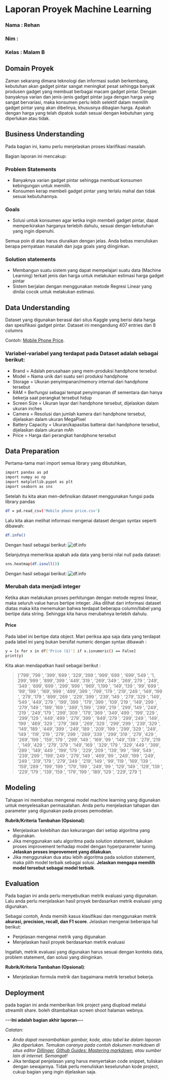 # Laporan Proyek Machine Learning

### Nama : Rehan

### Nim :

### Kelas : Malam B

## Domain Proyek

Zaman sekarang dimana teknologi dan informasi sudah berkembang, kebutuhan akan gadget pintar sangat meningkat pesat sehingga banyak produsen gadget
yang membuat berbagai macam gadget pintar. Dengan banyaknya varian dan jenis-jenis gadget pintar juga dengan harga yang sangat bervariasi, maka konsumen
perlu lebih selektif dalam memilih gadget pintar yang akan dibelinya, khususnya dibagian harga. Apakah dengan harga yang telah dipatok sudah sesuai dengan kebutuhan
yang diperlukan atau tidak.

## Business Understanding

Pada bagian ini, kamu perlu menjelaskan proses klarifikasi masalah.

Bagian laporan ini mencakup:

### Problem Statements

- Banyaknya varian gadget pintar sehingga membuat konsumen kebingungan untuk memilih.
- Konsumen kerap membeli gadget pintar yang terlalu mahal dan tidak sesuai kebutuhannya.

### Goals

- Solusi untuk konsumen agar ketika ingin membeli gadget pintar, dapat memperkirakan harganya terlebih dahulu, sesuai dengan kebutuhan yang ingin dipenuhi.

Semua poin di atas harus diuraikan dengan jelas. Anda bebas menuliskan berapa pernyataan masalah dan juga goals yang diinginkan.

### Solution statements

- Membangun suatu sistem yang dapat mempelajari suatu data (Machine Learning) terkait jenis dan harga untuk melakukan estimasi harga gadget pintar
- Sistem berjalan dengan menggunakan metode Regresi Linear yang dinilai cocok untuk melakukan estimasi.

## Data Understanding

Dataset yang digunakan berasal dari situs Kaggle yang berisi data harga dan spesifikasi gadget pintar. Dataset ini mengandung 407 entries dan 8 columns<br>

Contoh: [Mobile Phone Price](https://www.kaggle.com/datasets/rkiattisak/mobile-phone-price).

### Variabel-variabel yang terdapat pada Dataset adalah sebagai berikut:

- Brand = Adalah perusahaan yang mem-produksi handphone tersebut
- Model = Nama unik dari suatu seri produksi handphone
- Storage = Ukuran penyimpanan/memory internal dari handphone tersebut
- RAM = Berfungsi sebagai tempat penyimpanan df sementara dan hanya bekerja saat perangkat tersebut hidup
- Screen Size = Ukuran layar dari handphone tersebut, dijelaskan dalam ukuran inches
- Camera = Resolusi dan jumlah kamera dari handphone tersebut, dijelaskan dalam ukuran MegaPixel
- Battery Capacity = Ukuran/kapasitas batterai dari handphone tersebut, dijelaskan dalam ukuran mAh
- Price = Harga dari perangkat handphone tersebut

## Data Preparation

Pertama-tama mari import semua library yang dibutuhkan,

```bash
import pandas as pd
import numpy as np
import matplotlib.pypot as plt
import seaborn as sns
```

Setelah itu kita akan men-definsikan dataset menggunakan fungsi pada library pandas

```bash
df = pd.read_csv('Mobile phone price.csv')
```

Lalu kita akan melihat informasi mengenai dataset dengan syntax seperti dibawah:

```bash
df.info()
```

Dengan hasil sebagai berikut:
![df.info](dfinfo.png) <br>

Selanjutnya memeriksa apakah ada data yang berisi nilai null pada dataset:
```bash
sns.heatmap(df.isnull())
```
Dengan hasil sebagai berikut:
![df.info](dfisnull.png) <br>

### Merubah data menjadi integer

Ketika akan melakukan proses perhitungan dengan metode regresi linear, maka seluruh value harus bertipe integer. Jika dilihat dari informasi dataset diatas
maka kita menemukan bahwa terdapat beberapa column/llabel yang bertipe data string. Sehingga kita harus merubahnya terlebih dahulu.

#### Price

Pada label ini bertipe data object. Mari periksa apa saja data yang terdapat pada label ini yang bukan bersifat numeric dengan syntax dibawah :
```bash
y = [x for x in df['Price ($)'] if x.isnumeric() == False]
print(y)
```
Kita akan mendapatkan hasil sebagai berikut :
> ['$799 ', '$799 ', '$399 ', '$699 ', '$329 ', '$399 ', '$999 ', '$699 ', '$699 ', '$549 ', '$1,299 ', '$999 ', '$899 ', '$399 ', '$449 ', '$319 ', '$269 ', '$349 ', '$269 ', '$279 ', '$249 ', '$349 ', '$699 ', '$699 ', '$299 ', '$999 ', '$969 ', '$1,199 ', '$149 ', '$139 ', '$99 ', '$699 ', '$99 ', '$199 ', '$169 ', '$999 ', '$499 ', '$399 ', '$799 ', '$179 ', '$219 ', '$249 ', '$149 ', '$199 ', '$279 ', '$179 ', '$899 ', '$269 ', '$229 ', '$399 ', '$239 ', '$149 ', '$279 ', '$329 ', '$149 ', '$549 ', '$449 ', '$279 ', '$199 ', '$399 ', '$179 ', '$399 ', '$109 ', '$219 ', '$149 ', '$299 ', '$279 ', '$149 ', '$189 ', '$169 ', '$389 ', '$1,199 ', '$299 ', '$219 ', '$299 ', '$149 ', '$249 ', '$219 ', '$249 ', '$179 ', '$299 ', '$309 ', '$179 ', '$369 ', '$349 ', '$499 ', '$199 ', '$229 ', '$299 ', '$129 ', '$449 ', '$499 ', '$279 ', '$399 ', '$849 ', '$279 ', '$299 ', '$249 ', '$149 ', '$199 ', '$469 ', '$329 ', '$279 ', '$369 ', '$269 ', '$329 ', '$299 ', '$299 ', '$239 ', '$329 ', '$149 ', '$189 ', '$449 ', '$399 ', '$249 ', '$189 ', '$209 ', '$199 ', '$299 ', '$329 ', '$249 ', '$149 ', '$119 ', '$219 ', '$279 ', '$299 ', '$269 ', '$339 ', '$299 ', '$319 ', '$279 ', '$429 ', '$269 ', '$199 ', '$159 ', '$179 ', '$299 ', '$149 ', '$169 ', '$99 ', '$149 ', '$139 ', '$279 ', '$219 ', '$149 ', '$429 ', '$279 ', '$379 ', '$149 ', '$169 ', '$329 ', '$179 ', '$329 ', '$449 ', '$399 ', '$289 ', '$149 ', '$449 ', '$199 ', '$179 ', '$229 ', '$209 ', '$139 ', '$99 ', '$199 ', '$549 ', '$239 ', '$299 ', '$199 ', '$249 ', '$279 ', '$149 ', '$469 ', '$99 ', '$249 ', '$199 ', '$249 ', '$249 ', '$319 ', '$179 ', '$279 ', '$349 ', '$219 ', '$149 ', '$99 ', '$119 ', '$169 ', '$139 ', '$159 ', '$289 ', '$199 ', '$199 ', '$179 ', '$199 ', '$249 ', '$99 ', '$129 ', '$149 ', '$129 ', '$139 ', '$229 ', '$179 ', '$139 ', '$159 ', '$179 ', '$199 ', '$189 ', '$129 ', '$229 ', '$279 ']



## Modeling

Tahapan ini membahas mengenai model machine learning yang digunakan untuk menyelesaikan permasalahan. Anda perlu menjelaskan tahapan dan parameter yang digunakan pada proses pemodelan.

**Rubrik/Kriteria Tambahan (Opsional)**:

- Menjelaskan kelebihan dan kekurangan dari setiap algoritma yang digunakan.
- Jika menggunakan satu algoritma pada solution statement, lakukan proses improvement terhadap model dengan hyperparameter tuning. **Jelaskan proses improvement yang dilakukan**.
- Jika menggunakan dua atau lebih algoritma pada solution statement, maka pilih model terbaik sebagai solusi. **Jelaskan mengapa memilih model tersebut sebagai model terbaik**.

## Evaluation

Pada bagian ini anda perlu menyebutkan metrik evaluasi yang digunakan. Lalu anda perlu menjelaskan hasil proyek berdasarkan metrik evaluasi yang digunakan.

Sebagai contoh, Anda memiih kasus klasifikasi dan menggunakan metrik **akurasi, precision, recall, dan F1 score**. Jelaskan mengenai beberapa hal berikut:

- Penjelasan mengenai metrik yang digunakan
- Menjelaskan hasil proyek berdasarkan metrik evaluasi

Ingatlah, metrik evaluasi yang digunakan harus sesuai dengan konteks data, problem statement, dan solusi yang diinginkan.

**Rubrik/Kriteria Tambahan (Opsional)**:

- Menjelaskan formula metrik dan bagaimana metrik tersebut bekerja.

## Deployment

pada bagian ini anda memberikan link project yang diupload melalui streamlit share. boleh ditambahkan screen shoot halaman webnya.

**---Ini adalah bagian akhir laporan---**

_Catatan:_

- _Anda dapat menambahkan gambar, kode, atau tabel ke dalam laporan jika diperlukan. Temukan caranya pada contoh dokumen markdown di situs editor [Dillinger](https://dillinger.io/), [Github Guides: Mastering markdown](https://guides.github.com/features/mastering-markdown/), atau sumber lain di internet. Semangat!_
- Jika terdapat penjelasan yang harus menyertakan code snippet, tuliskan dengan sewajarnya. Tidak perlu menuliskan keseluruhan kode project, cukup bagian yang ingin dijelaskan saja.
